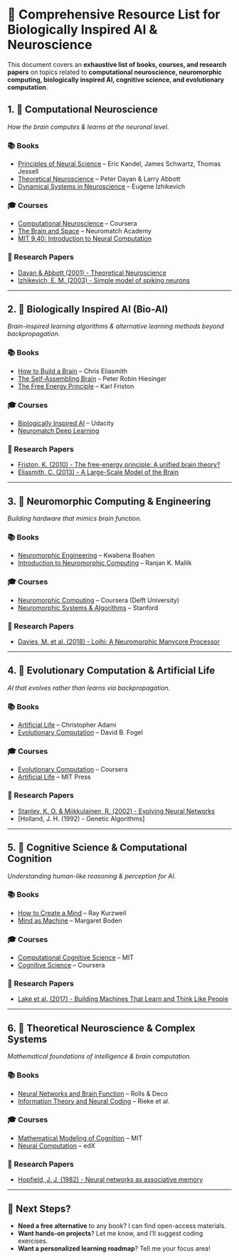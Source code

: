 # 🌱 Comprehensive Resource List for Biologically Inspired AI & Neuroscience  

This document covers an **exhaustive list of books, courses, and research papers** on topics related to **computational neuroscience, neuromorphic computing, biologically inspired AI, cognitive science, and evolutionary computation**.  

## 1. 🧠 Computational Neuroscience  
*How the brain computes & learns at the neuronal level.*  

### 📚 Books  
- [Principles of Neural Science](https://www.amazon.com/Principles-Neural-Science-Eric-Kandel/dp/0071390111) – Eric Kandel, James Schwartz, Thomas Jessell  
- [Theoretical Neuroscience](https://mitpress.mit.edu/9780262514675/theoretical-neuroscience/) – Peter Dayan & Larry Abbott  
- [Dynamical Systems in Neuroscience](https://mitpress.mit.edu/9780262101066/dynamical-systems-in-neuroscience/) – Eugene Izhikevich  

### 🎓 Courses  
- [Computational Neuroscience](https://www.coursera.org/learn/computational-neuroscience) – Coursera  
- [The Brain and Space](https://nma.brainminds.riken.jp/) – Neuromatch Academy  
- [MIT 9.40: Introduction to Neural Computation](https://ocw.mit.edu/courses/brain-and-cognitive-sciences/9-40-introduction-to-neural-computation-fall-2017/)  

### 📄 Research Papers  
- [Dayan & Abbott (2001) - Theoretical Neuroscience](https://www.gatsby.ucl.ac.uk/~dayan/book/)  
- [Izhikevich, E. M. (2003) - Simple model of spiking neurons](https://www.izhikevich.org/publications/spikes.pdf)  

---

## 2. 🤖 Biologically Inspired AI (Bio-AI)  
*Brain-inspired learning algorithms & alternative learning methods beyond backpropagation.*  

### 📚 Books  
- [How to Build a Brain](https://www.amazon.com/How-Build-Brain-Computational-Neuroscience/dp/0199676247) – Chris Eliasmith  
- [The Self-Assembling Brain](https://press.princeton.edu/books/hardcover/9780691205046/the-self-assembling-brain) – Peter Robin Hiesinger  
- [The Free Energy Principle](https://www.amazon.com/Free-Energy-Principle-Process-Theory/dp/0262046101) – Karl Friston  

### 🎓 Courses  
- [Biologically Inspired AI](https://www.udacity.com/course/biologically-inspired-ai--ud583) – Udacity  
- [Neuromatch Deep Learning](https://deeplearning.neuromatch.io/)  

### 📄 Research Papers  
- [Friston, K. (2010) - The free-energy principle: A unified brain theory?](https://www.sciencedirect.com/science/article/pii/S1364661310001088)  
- [Eliasmith, C. (2013) - A Large-Scale Model of the Brain](https://science.sciencemag.org/content/338/6111/1202)  

---

## 3. 🔩 Neuromorphic Computing & Engineering  
*Building hardware that mimics brain function.*  

### 📚 Books  
- [Neuromorphic Engineering](https://www.amazon.com/Neuromorphic-Engineering-Silicon-Neural-Systems/dp/019515956X) – Kwabena Boahen  
- [Introduction to Neuromorphic Computing](https://www.springer.com/gp/book/9783030458522) – Ranjan K. Mallik  

### 🎓 Courses  
- [Neuromorphic Computing](https://www.coursera.org/learn/neuromorphic-computing) – Coursera (Delft University)  
- [Neuromorphic Systems & Algorithms](https://neuromorphic.com/courses/) – Stanford  

### 📄 Research Papers  
- [Davies, M. et al. (2018) - Loihi: A Neuromorphic Manycore Processor](https://arxiv.org/pdf/1809.06421.pdf)  

---

## 4. 🌱 Evolutionary Computation & Artificial Life  
*AI that evolves rather than learns via backpropagation.*  

### 📚 Books  
- [Artificial Life](https://www.amazon.com/Artificial-Life-Computing-Christopher-Adami/dp/3642076983) – Christopher Adami  
- [Evolutionary Computation](https://www.amazon.com/Evolutionary-Computation-Natural-Selection-Learning/dp/0262038076) – David B. Fogel  

### 🎓 Courses  
- [Evolutionary Computation](https://www.coursera.org/learn/evolutionary-computation) – Coursera  
- [Artificial Life](https://mitpress.mit.edu/books/artificial-life) – MIT Press  

### 📄 Research Papers  
- [Stanley, K. O. & Miikkulainen, R. (2002) - Evolving Neural Networks](https://nn.cs.utexas.edu/downloads/papers/stanley.ec02.pdf)  
- [Holland, J. H. (1992) - Genetic Algorithms]  

---

## 5. 🧠 Cognitive Science & Computational Cognition  
*Understanding human-like reasoning & perception for AI.*  

### 📚 Books  
- [How to Create a Mind](https://www.amazon.com/How-Create-Mind-Thought-Revealed/dp/0143124048) – Ray Kurzweil  
- [Mind as Machine](https://global.oup.com/academic/product/mind-as-machine-9780199547852?cc=us&lang=en&) – Margaret Boden  

### 🎓 Courses  
- [Computational Cognitive Science](https://ocw.mit.edu/courses/brain-and-cognitive-sciences/9-66-computational-cognitive-science-fall-2014/) – MIT  
- [Cognitive Science](https://www.coursera.org/learn/cognitive-science) – Coursera  

### 📄 Research Papers  
- [Lake et al. (2017) - Building Machines That Learn and Think Like People](https://www.cell.com/trends/cognitive-sciences/fulltext/S1364-6613(17)30133-5)  

---

## 6. 🔢 Theoretical Neuroscience & Complex Systems  
*Mathematical foundations of intelligence & brain computation.*  

### 📚 Books  
- [Neural Networks and Brain Function](https://www.amazon.com/Neural-Networks-Brain-Function-Springer/dp/3642456953) – Rolls & Deco  
- [Information Theory and Neural Coding](https://www.springer.com/gp/book/9780387001040) – Rieke et al.  

### 🎓 Courses  
- [Mathematical Modeling of Cognition](https://ocw.mit.edu/courses/brain-and-cognitive-sciences/9-66-computational-cognitive-science-fall-2014/) – MIT  
- [Neural Computation](https://www.edx.org/course/neural-computation) – edX  

### 📄 Research Papers  
- [Hopfield, J. J. (1982) - Neural networks as associative memory](https://www.pnas.org/content/79/8/2554)  

---

## 🚀 Next Steps?  
- **Need a free alternative** to any book? I can find open-access materials.  
- **Want hands-on projects**? Let me know, and I’ll suggest coding exercises.  
- **Want a personalized learning roadmap**? Tell me your focus area!  

